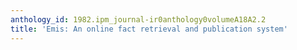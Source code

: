 ```yaml
---
anthology_id: 1982.ipm_journal-ir0anthology0volumeA18A2.2
title: 'Emis: An online fact retrieval and publication system'
---
```

